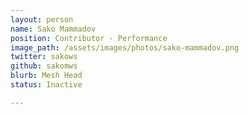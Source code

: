 ```yaml
---
layout: person
name: Sako Mammadov
position: Contributor - Performance
image_path: /assets/images/photos/sako-mammadov.png
twitter: sakows
github: sakomws
blurb: Mesh Head
status: Inactive

---
```

